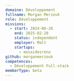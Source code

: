 ```yaml
---
domaine: Développement
fullname: Morgan Merzouk
role: Développement
missions:
  - start: 2024-06-26
    end: 2025-02-28
    status: independent
    employer: Malt
    startups:
      - mesaidesreno
github: morganmerzouk
competences:
  - Développement Full-stack
memberType: beta
---
```

